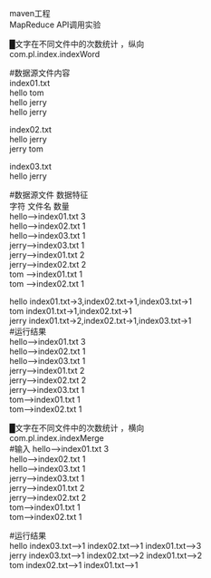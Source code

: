 maven工程  
MapReduce API调用实验  

█文字在不同文件中的次数统计 ，纵向  
com.pl.index.indexWord  

#数据源文件内容  
index01.txt  
hello	tom  
hello	jerry  
hello	jerry 

index02.txt  	
hello	jerry  
jerry	tom  

index03.txt  
hello	jerry   
 
#数据源文件 数据特征  
字符 文件名 数量  
	hello-->index01.txt	3  
	hello-->index02.txt	1  
	hello-->index03.txt	1  
	jerry-->index03.txt	1  
	jerry-->index01.txt	2  
	jerry-->index02.txt	2  
	tom  -->index01.txt	1  
	tom  -->index02.txt	1  

  hello  index01.txt->3,index02.txt->1,index03.txt->1  
  tom    index01.txt->1,index02.txt->1  
  jerry  index01.txt->2,index02.txt->1,index03.txt->1  
#运行结果  
	hello-->index01.txt	3  
	hello-->index02.txt	1  
	hello-->index03.txt	1  
	jerry-->index01.txt	2  
	jerry-->index02.txt	2  
	jerry-->index03.txt	1  
	tom-->index01.txt	1  
	tom-->index02.txt	1  


█文字在不同文件中的次数统计 ，横向  
com.pl.index.indexMerge  
#输入 
	hello-->index01.txt	3  
	hello-->index02.txt	1  
	hello-->index03.txt	1  
	jerry-->index03.txt	1  
	jerry-->index01.txt	2  
	jerry-->index02.txt	2  
	tom-->index01.txt	1  
	tom-->index02.txt	1  
  
#运行结果  
hello	index03.txt-->1	index02.txt-->1	index01.txt-->3  
jerry	index03.txt-->1	index02.txt-->2	index01.txt-->2  
tom	index02.txt-->1	index01.txt-->1  
